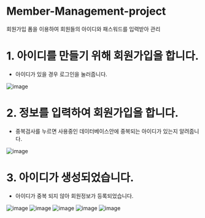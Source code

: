 # Member-Management-project
회원가입 폼을 이용하여 회원들의 아이디와 패스워드를 입력받아 관리

# 1. 아이디를 만들기 위해 회원가입을 합니다.
- 아이디가 있을 경우 로그인을 눌러줍니다.

![image](https://user-images.githubusercontent.com/94829177/171157408-2ddb4b14-b066-4299-89e8-569cafde52d8.png)
# 2. 정보를 입력하여 회원가입을 합니다.
- 중복검사를 누르면 사용중인 데이터베이스안에 중복되는 아이디가 있는지 알려줍니다.

![image](https://user-images.githubusercontent.com/94829177/171157534-deef6430-392a-473d-a48d-f268ad0f1cbc.png)

# 3. 아이디가 생성되었습니다.
- 아이디가 중복 되지 않아 회원정보가 등록되었습니다.

![image](https://user-images.githubusercontent.com/94829177/171157591-b7391add-f8f6-438b-92a8-eddc8f8c3f84.png)
![image](https://user-images.githubusercontent.com/94829177/171157681-e2e71e48-5f90-42d2-93e1-d041bebbd712.png)
![image](https://user-images.githubusercontent.com/94829177/171157704-87bb77e9-2331-40fe-b237-54f94a9fa082.png)
![image](https://user-images.githubusercontent.com/94829177/171157736-5c50c114-6039-41f9-97e5-ae5f11a19610.png)
![image](https://user-images.githubusercontent.com/94829177/171157763-bd036771-cd3a-446b-91e0-ca2872b2e479.png)
